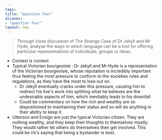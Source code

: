 ```yaml
---
tags: 
title: "question four"
aliases:
- "question four"
layout: new
---
```


> Through close discussion of The Strange Case of Dr Jekyll and Mr Hyde, analyse the ways in which language can be a tool for offering particular representations of individuals, groups or ideas.

- Context is context
- Typical Victorian bourgeoisie : Dr Jekyll and Mr Hyde is a representation of the Victorian bourgeoisie, whose reputation is incredibly important thus feeling the most pressure to conform to the societies rules and regulations, as they have the most to lose out on.
    - Dr Jekyll eventually cracks under this pressure, causing him to redirect his live's work into splitting what he believes are the undesirable aspects of him, which inevitably leads to his downfall
    - Could be commentary on how the rich and wealthy are so dispositioned to maintaining their status and so will do anything in their ability to keep it.
- Utterson and Ensign are just the typical Victorian citizen. They are nothing wealthy, and they keep their thoughts to themselves mostly. They would rather let others do themselves then get involved. This could be rls's saying that being a bystander is best.
